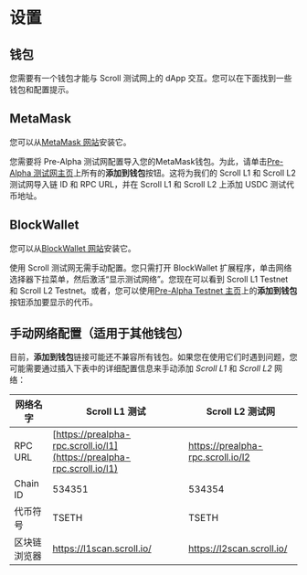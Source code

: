 # 设置

## 钱包

您需要有一个钱包才能与 Scroll 测试网上的 dApp 交互。您可以在下面找到一些钱包和配置提示。

## MetaMask

您可以从[MetaMask 网站](https://metamask.io/download/)安装它。

您需要将 Pre-Alpha 测试网配置导入您的MetaMask钱包。为此，请单击[Pre-Alpha 测试网主页](https://scroll.io/prealpha)上所有的**添加到钱包**按钮。这将为我们的 Scroll L1 和 Scroll L2 测试网导入链 ID 和 RPC URL，并在 Scroll L1 和 Scroll L2 上添加 USDC 测试代币地址。

## BlockWallet

您可以从[BlockWallet 网站](https://www.google.com/url?q=https://chrome.google.com/webstore/detail/blockwallet/bopcbmipnjdcdfflfgjdgdjejmgpoaab&sa=D&source=docs&ust=1668194216363221&usg=AOvVaw3eZBF6uM8GIsdwVFm3BwqB)安装它。

使用 Scroll 测试网无需手动配置。您只需打开 BlockWallet 扩展程序，单击网络选择器下拉菜单，然后激活“显示测试网络”。您现在可以看到 Scroll L1 Testnet 和 Scroll L2 Testnet。或者，您可以使用[Pre-Alpha Testnet 主页](https://scroll.io/prealpha)上的**添加到钱包**按钮添加要显示的代币。

## 手动网络配置（适用于其他钱包）
目前，**添加到钱包**链接可能还不兼容所有钱包。如果您在使用它们时遇到问题，您可能需要通过插入下表中的详细配置信息来手动添加 *Scroll L1* 和 *Scroll L2* 网络：

| 网络名字 | Scroll L1 测试                                                         | Scroll L2 测试网                  |
| -------- | ---------------------------------------------------------------------- | --------------------------------- |
| RPC URL  | [https://prealpha-rpc.scroll.io/l1](https://prealpha-rpc.scroll.io/l1) | https://prealpha-rpc.scroll.io/l2 |
| Chain ID | 534351                                                                 | 534354                            |
| 代币符号 | TSETH                                                                  | TSETH                             |
| 区块链浏览器   |     https://l1scan.scroll.io/                                                                   |      https://l2scan.scroll.io/                             |
